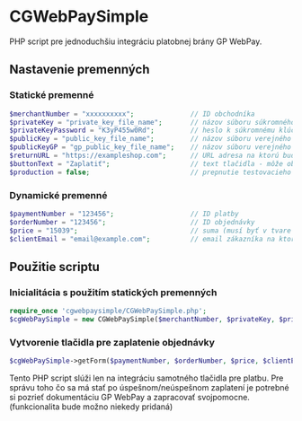 # CGWebPaySimple
PHP script pre jednoduchšiu integráciu platobnej brány GP WebPay.

## Nastavenie premenných
### Statické premenné
```php
$merchantNumber = "xxxxxxxxxx";              // ID obchodníka
$privateKey = "private_key_file_name";       // názov súboru súkromného klúču (klúč treba vložiť do zložky /cgwebpaysimple/key/)
$privateKeyPassword = "K3yP455w0Rd";         // heslo k súkromnému klúču
$publicKey = "public_key_file_name";         // názov súboru verejného klúču (klúč treba vložiť do zložky /cgwebpaysimple/key/)
$publicKeyGP = "gp_public_key_file_name";    // názov súboru verejného klúču portálu GP WebPay (klúč treba vložiť do zložky /cgwebpaysimple/key/)
$returnURL = "https://exampleshop.com";      // URL adresa na ktorú bude zákazník presmerovaný po odoslaní platby
$buttonText = "Zaplatiť";                    // text tlačidla - môže obsahovať aj HTML tagy (napr. fontawesome ikonky atď.)
$production = false;                         // prepnutie testovacieho a produkčného módu (false = testovanie, true = produkcia)
```

### Dynamické premenné
```php
$paymentNumber = "123456";                   // ID platby
$orderNumber = "123456";                     // ID objednávky
$price = "15039";                            // suma (musí byť v tvare bez desatinných čísel, suma 15039 reprezentuje 150,39€)
$clientEmail = "email@example.com";          // email zákazníka na ktorý príde potvrdenie o platbe
```

## Použitie scriptu
### Inicialitácia s použitím statických premenných
```php
require_once 'cgwebpaysimple/CGWebPaySimple.php';
$cgWebPaySimple = new CGWebPaySimple($merchantNumber, $privateKey, $privateKeyPassword, $publicKey, $publicKeyGP, $production);
```

### Vytvorenie tlačidla pre zaplatenie objednávky
```php
$cgWebPaySimple->getForm($paymentNumber, $orderNumber, $price, $clientEmail, $returnURL, $buttonText);
```

Tento PHP script slúži len na integráciu samotného tlačidla pre platbu. Pre správu toho čo sa má stať po úspešnom/neúspešnom zaplatení je potrebné si pozrieť dokumentáciu GP WebPay a zapracovať svojpomocne. (funkcionalita bude možno niekedy pridaná)
